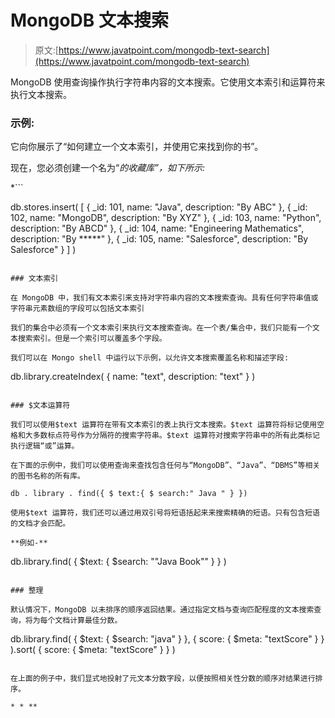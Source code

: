# MongoDB 文本搜索

> 原文:[https://www.javatpoint.com/mongodb-text-search](https://www.javatpoint.com/mongodb-text-search)

MongoDB 使用查询操作执行字符串内容的文本搜索。它使用文本索引和运算符来执行文本搜索。

### 示例:

它向你展示了“如何建立一个文本索引，并使用它来找到你的书”。

现在，您必须创建一个名为“*的收藏库”，如下所示:*

 *```

db.stores.insert(
   [
     { _id: 101, name: "Java", description: "By ABC" },
     { _id: 102, name: "MongoDB", description: "By XYZ" },
     { _id: 103, name: "Python", description: "By ABCD" },
     { _id: 104, name: "Engineering Mathematics", description: "By *****" },
     { _id: 105, name: "Salesforce", description: "By Salesforce" }
   ]
)

```

### 文本索引

在 MongoDB 中，我们有文本索引来支持对字符串内容的文本搜索查询。具有任何字符串值或字符串元素数组的字段可以包括文本索引

我们的集合中必须有一个文本索引来执行文本搜索查询。在一个表/集合中，我们只能有一个文本搜索索引。但是一个索引可以覆盖多个字段。

我们可以在 Mongo shell 中运行以下示例，以允许文本搜索覆盖名称和描述字段:

```

db.library.createIndex( { name: "text", description: "text" } )

```

### $文本运算符

我们可以使用$text 运算符在带有文本索引的表上执行文本搜索。$text 运算符将标记使用空格和大多数标点符号作为分隔符的搜索字符串。$text 运算符对搜索字符串中的所有此类标记执行逻辑“或”运算。

在下面的示例中，我们可以使用查询来查找包含任何与“MongoDB”、“Java”、“DBMS”等相关的图书名称的所有库。

db . library . find({ $ text:{ $ search:" Java " } })

使用$text 运算符，我们还可以通过用双引号将短语括起来来搜索精确的短语。只有包含短语的文档才会匹配。

**例如-**

```

db.library.find( { $text: { $search: "\"Java Book\"" } } )

```

### 整理

默认情况下，MongoDB 以未排序的顺序返回结果。通过指定文档与查询匹配程度的文本搜索查询，将为每个文档计算最佳分数。

```

db.library.find(
   { $text: { $search: "java" } },
   { score: { $meta: "textScore" } }
).sort( { score: { $meta: "textScore" } } )

```

在上面的例子中，我们显式地投射了元文本分数字段，以便按照相关性分数的顺序对结果进行排序。

* * **